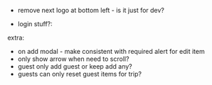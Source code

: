 - remove next logo at bottom left - is it just for dev?

- login stuff?:

extra:

- on add modal - make consistent with required alert for edit item
- only show arrow when need to scroll?
- guest only add guest or keep add any?
- guests can only reset guest items for trip?
